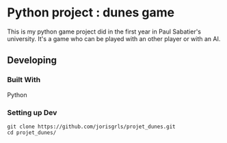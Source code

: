 # Python project : dunes game

This is my python game project did in the first year in Paul Sabatier's university. It's a game who can be played with an other player or with an AI.

## Developing

### Built With
Python


### Setting up Dev

```shell
git clone https://github.com/jorisgrls/projet_dunes.git
cd projet_dunes/
```
